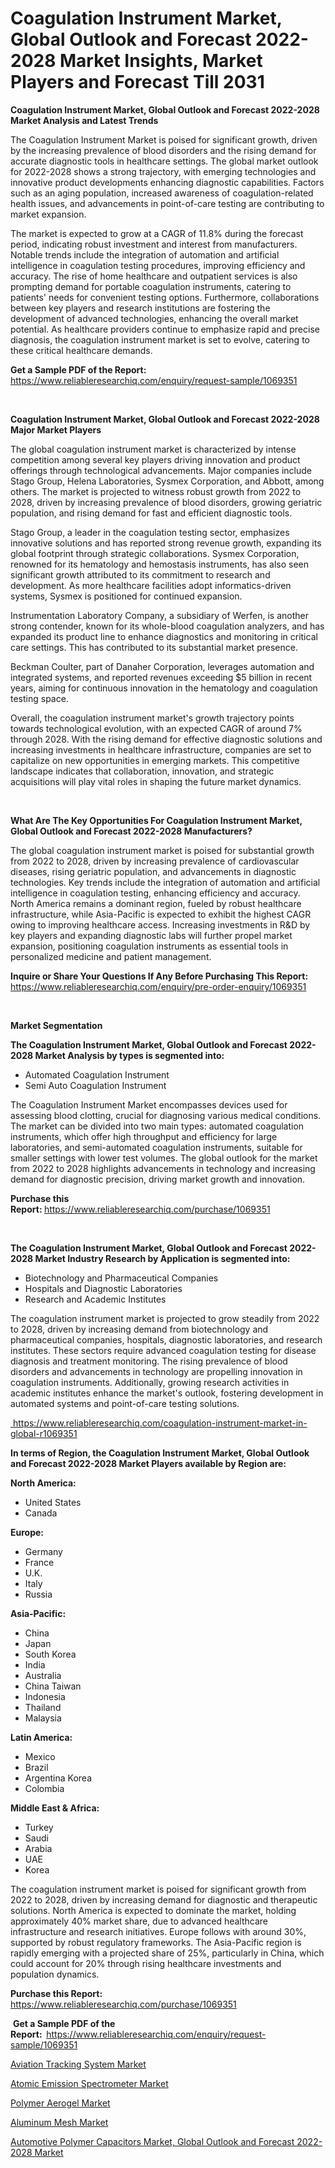 <p><h1>Coagulation Instrument Market, Global Outlook and Forecast 2022-2028 Market Insights, Market Players and Forecast Till 2031</h1></p><p><strong>Coagulation Instrument Market, Global Outlook and Forecast 2022-2028 Market Analysis and Latest Trends</strong></p>
<p><p>The Coagulation Instrument Market is poised for significant growth, driven by the increasing prevalence of blood disorders and the rising demand for accurate diagnostic tools in healthcare settings. The global market outlook for 2022-2028 shows a strong trajectory, with emerging technologies and innovative product developments enhancing diagnostic capabilities. Factors such as an aging population, increased awareness of coagulation-related health issues, and advancements in point-of-care testing are contributing to market expansion.</p><p>The market is expected to grow at a CAGR of 11.8% during the forecast period, indicating robust investment and interest from manufacturers. Notable trends include the integration of automation and artificial intelligence in coagulation testing procedures, improving efficiency and accuracy. The rise of home healthcare and outpatient services is also prompting demand for portable coagulation instruments, catering to patients' needs for convenient testing options. Furthermore, collaborations between key players and research institutions are fostering the development of advanced technologies, enhancing the overall market potential. As healthcare providers continue to emphasize rapid and precise diagnosis, the coagulation instrument market is set to evolve, catering to these critical healthcare demands.</p></p>
<p><strong>Get a Sample PDF of the Report:&nbsp;</strong> <a href="https://www.reliableresearchiq.com/enquiry/request-sample/1069351?utm_campaign=120&utm_medium=2&utm_source=Github&utm_content=ia&utm_term=25122024&utm_id=coagulation-instrument-market-global-outlook-and-forecast-2022-2028">https://www.reliableresearchiq.com/enquiry/request-sample/1069351</a></p>
<p>&nbsp;</p>
<p><strong>Coagulation Instrument Market, Global Outlook and Forecast 2022-2028 Major Market Players</strong></p>
<p><p>The global coagulation instrument market is characterized by intense competition among several key players driving innovation and product offerings through technological advancements. Major companies include Stago Group, Helena Laboratories, Sysmex Corporation, and Abbott, among others. The market is projected to witness robust growth from 2022 to 2028, driven by increasing prevalence of blood disorders, growing geriatric population, and rising demand for fast and efficient diagnostic tools.</p><p>Stago Group, a leader in the coagulation testing sector, emphasizes innovative solutions and has reported strong revenue growth, expanding its global footprint through strategic collaborations. Sysmex Corporation, renowned for its hematology and hemostasis instruments, has also seen significant growth attributed to its commitment to research and development. As more healthcare facilities adopt informatics-driven systems, Sysmex is positioned for continued expansion.</p><p>Instrumentation Laboratory Company, a subsidiary of Werfen, is another strong contender, known for its whole-blood coagulation analyzers, and has expanded its product line to enhance diagnostics and monitoring in critical care settings. This has contributed to its substantial market presence.</p><p>Beckman Coulter, part of Danaher Corporation, leverages automation and integrated systems, and reported revenues exceeding $5 billion in recent years, aiming for continuous innovation in the hematology and coagulation testing space.</p><p>Overall, the coagulation instrument market's growth trajectory points towards technological evolution, with an expected CAGR of around 7% through 2028. With the rising demand for effective diagnostic solutions and increasing investments in healthcare infrastructure, companies are set to capitalize on new opportunities in emerging markets. This competitive landscape indicates that collaboration, innovation, and strategic acquisitions will play vital roles in shaping the future market dynamics.</p></p>
<p>&nbsp;</p>
<p><strong>What Are The Key Opportunities For Coagulation Instrument Market, Global Outlook and Forecast 2022-2028 Manufacturers?</strong></p>
<p><p>The global coagulation instrument market is poised for substantial growth from 2022 to 2028, driven by increasing prevalence of cardiovascular diseases, rising geriatric population, and advancements in diagnostic technologies. Key trends include the integration of automation and artificial intelligence in coagulation testing, enhancing efficiency and accuracy. North America remains a dominant region, fueled by robust healthcare infrastructure, while Asia-Pacific is expected to exhibit the highest CAGR owing to improving healthcare access. Increasing investments in R&D by key players and expanding diagnostic labs will further propel market expansion, positioning coagulation instruments as essential tools in personalized medicine and patient management.</p></p>
<p><strong>Inquire or Share Your Questions If Any Before Purchasing This Report:</strong> <a href="https://www.reliableresearchiq.com/enquiry/pre-order-enquiry/1069351?utm_campaign=120&utm_medium=2&utm_source=Github&utm_content=ia&utm_term=25122024&utm_id=coagulation-instrument-market-global-outlook-and-forecast-2022-2028">https://www.reliableresearchiq.com/enquiry/pre-order-enquiry/1069351</a></p>
<p>&nbsp;</p>
<p><strong>Market Segmentation</strong></p>
<p><strong>The Coagulation Instrument Market, Global Outlook and Forecast 2022-2028 Market Analysis by types is segmented into:</strong></p>
<p><ul><li>Automated Coagulation Instrument</li><li>Semi Auto Coagulation Instrument</li></ul></p>
<p><p>The Coagulation Instrument Market encompasses devices used for assessing blood clotting, crucial for diagnosing various medical conditions. The market can be divided into two main types: automated coagulation instruments, which offer high throughput and efficiency for large laboratories, and semi-automated coagulation instruments, suitable for smaller settings with lower test volumes. The global outlook for the market from 2022 to 2028 highlights advancements in technology and increasing demand for diagnostic precision, driving market growth and innovation.</p></p>
<p><strong>Purchase this Report:&nbsp;</strong><a href="https://www.reliableresearchiq.com/purchase/1069351?utm_campaign=120&utm_medium=2&utm_source=Github&utm_content=ia&utm_term=25122024&utm_id=coagulation-instrument-market-global-outlook-and-forecast-2022-2028">https://www.reliableresearchiq.com/purchase/1069351</a></p>
<p>&nbsp;</p>
<p><strong>The Coagulation Instrument Market, Global Outlook and Forecast 2022-2028 Market Industry Research by Application is segmented into:</strong></p>
<p><ul><li>Biotechnology and Pharmaceutical Companies</li><li>Hospitals and Diagnostic Laboratories</li><li>Research and Academic Institutes</li></ul></p>
<p><p>The coagulation instrument market is projected to grow steadily from 2022 to 2028, driven by increasing demand from biotechnology and pharmaceutical companies, hospitals, diagnostic laboratories, and research institutes. These sectors require advanced coagulation testing for disease diagnosis and treatment monitoring. The rising prevalence of blood disorders and advancements in technology are propelling innovation in coagulation instruments. Additionally, growing research activities in academic institutes enhance the market's outlook, fostering development in automated systems and point-of-care testing solutions.</p></p>
<p><a href="https://www.reliableresearchiq.com/coagulation-instrument-market-in-global-r1069351?utm_campaign=120&utm_medium=2&utm_source=Github&utm_content=ia&utm_term=25122024&utm_id=coagulation-instrument-market-global-outlook-and-forecast-2022-2028">&nbsp;https://www.reliableresearchiq.com/coagulation-instrument-market-in-global-r1069351</a></p>
<p><strong>In terms of Region, the Coagulation Instrument Market, Global Outlook and Forecast 2022-2028 Market Players available by Region are:</strong></p>
<p>
    <p> <strong> North America: </strong>
        <ul>
            <li>United States</li>
            <li>Canada</li>
        </ul>
        </p> 
    <p> <strong> Europe: </strong>
        <ul>
            <li>Germany</li>
            <li>France</li>
            <li>U.K.</li>
            <li>Italy</li>
            <li>Russia</li>
        </ul>
        </p> 
    <p> <strong> Asia-Pacific: </strong>
        <ul>
            <li>China</li>
            <li>Japan</li>
            <li>South Korea</li>
            <li>India</li>
            <li>Australia</li>
            <li>China Taiwan</li>
            <li>Indonesia</li>
            <li>Thailand</li>
            <li>Malaysia</li>
        </ul>
        </p> 
    <p> <strong> Latin America: </strong>
        <ul>
            <li>Mexico</li>
            <li>Brazil</li>
            <li>Argentina Korea</li>
            <li>Colombia</li>
        </ul>
        </p> 
    <p> <strong> Middle East & Africa: </strong>
        <ul>
            <li>Turkey</li>
            <li>Saudi</li>
            <li>Arabia</li>
            <li>UAE</li>
            <li>Korea</li>
        </ul>
    </p>
    </p>
<p><p>The coagulation instrument market is poised for significant growth from 2022 to 2028, driven by increasing demand for diagnostic and therapeutic solutions. North America is expected to dominate the market, holding approximately 40% market share, due to advanced healthcare infrastructure and research initiatives. Europe follows with around 30%, supported by robust regulatory frameworks. The Asia-Pacific region is rapidly emerging with a projected share of 25%, particularly in China, which could account for 20% through rising healthcare investments and population dynamics.</p></p>
<p><strong>Purchase this Report: </strong><a href="https://www.reliableresearchiq.com/purchase/1069351?utm_campaign=120&utm_medium=2&utm_source=Github&utm_content=ia&utm_term=25122024&utm_id=coagulation-instrument-market-global-outlook-and-forecast-2022-2028">https://www.reliableresearchiq.com/purchase/1069351</a></p>
<p>&nbsp;<strong>Get a Sample PDF of the Report:&nbsp;&nbsp;</strong><a href="https://www.reliableresearchiq.com/enquiry/request-sample/1069351?utm_campaign=120&utm_medium=2&utm_source=Github&utm_content=ia&utm_term=25122024&utm_id=coagulation-instrument-market-global-outlook-and-forecast-2022-2028">https://www.reliableresearchiq.com/enquiry/request-sample/1069351</a></p>
<p><strong></strong></p>
<p><p><a href="https://www.linkedin.com/pulse/aviation-tracking-system-market-analysis-new-trends-wa2ne?utm_campaign=120&utm_medium=2&utm_source=Github&utm_content=ia&utm_term=25122024&utm_id=coagulation-instrument-market-global-outlook-and-forecast-2022-2028">Aviation Tracking System Market</a></p><p><a href="https://www.linkedin.com/pulse/analyzing-projected-cagr-146-atomic-emission-spectrometer-exyee?utm_campaign=120&utm_medium=2&utm_source=Github&utm_content=ia&utm_term=25122024&utm_id=coagulation-instrument-market-global-outlook-and-forecast-2022-2028">Atomic Emission Spectrometer Market</a></p><p><a href="https://www.linkedin.com/pulse/p-factrackr-ho6he?utm_campaign=120&utm_medium=2&utm_source=Github&utm_content=ia&utm_term=25122024&utm_id=coagulation-instrument-market-global-outlook-and-forecast-2022-2028">Polymer Aerogel Market</a></p><p><a href="https://www.linkedin.com/pulse/a-mkt-nova-vc8zf?utm_campaign=120&utm_medium=2&utm_source=Github&utm_content=ia&utm_term=25122024&utm_id=coagulation-instrument-market-global-outlook-and-forecast-2022-2028">Aluminum Mesh Market</a></p><p><a href="https://github.com/cheryjhonson/Market-Research-Report-List-1/blob/main/automotive-polymer-capacitors-market-global-outlook-and-forecast-2022-2028-market.md?utm_campaign=120&utm_medium=2&utm_source=Github&utm_content=ia&utm_term=25122024&utm_id=coagulation-instrument-market-global-outlook-and-forecast-2022-2028">Automotive Polymer Capacitors Market, Global Outlook and Forecast 2022-2028 Market</a></p></p>